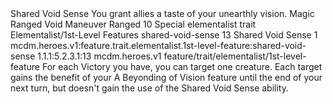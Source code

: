 <ability>
  <name>Shared Void Sense</name>
  <flavor>You grant allies a taste of your unearthly vision.</flavor>
  <keywords>
    <keyword>Magic</keyword>
    <keyword>Ranged</keyword>
    <keyword>Void</keyword>
  </keywords>
  <type>Maneuver</type>
  <distance>Ranged 10</distance>
  <target>Special</target>
  <metadata>
    <class>elementalist</class>
    <feature_type>trait</feature_type>
    <file_dpath>Elementalist/1st-Level Features</file_dpath>
    <item_id>shared-void-sense</item_id>
    <item_index>13</item_index>
    <item_name>Shared Void Sense</item_name>
    <level>1</level>
    <scc>mcdm.heroes.v1:feature.trait.elementalist.1st-level-feature:shared-void-sense</scc>
    <scdc>1.1.1:5.2.3.1:13</scdc>
    <source>mcdm.heroes.v1</source>
    <type>feature/trait/elementalist/1st-level-feature</type>
  </metadata>
  <effects>
    <effect type="mundane">For each Victory you have, you can target one creature. Each target gains the benefit of your A Beyonding of Vision feature until the end of your next turn, but doesn&apos;t gain the use of the Shared Void Sense ability.</effect>
  </effects>
</ability>
